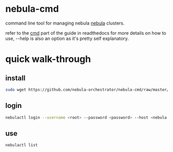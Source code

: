 # nebula-cmd

command line tool for managing nebula [nebula](http://nebula.readthedocs.io/en/latest/) clusters.

refer to the [cmd](http://nebula.readthedocs.io/en/latest/cmd/) part of the guide in readthedocs for more details on how to use, --help is also an option as it's pretty self explanatory.

# quick walk-through
## install 

```bash
sudo wget https://github.com/nebula-orchestrator/nebula-cmd/raw/master/dist/nebulactl -O  /usr/local/bin/nebulactl && sudo chmod +x /usr/local/bin/nebulactl
```

## login

```bash
nebulactl login --username <root> --password <password> --host <nebula.host.com> --port <80> --protocol <http/https>
```

## use

```bash
nebulactl list
```
